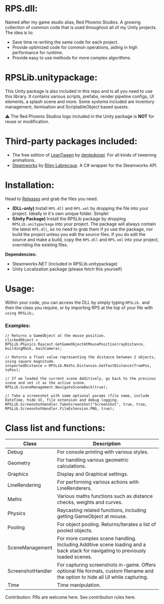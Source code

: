# RPS.dll:
Named after my game studio alias, Red Phoenix Studios. A growing collection of common code that is used throughout all of my Unity projects. The idea is to:
- Save time re-writing the same code for each project.
- Provide optimized code for common operations, aiding in high performance for runtime.
- Provide easy to use methods for more complex algorithms.

# RPSLib.unitypackage:
This Unity package is also included in this repo and is all you need to use this library. It contains various scripts, prefabs, render pipeline configs, UI elements, a splash scene and more. Some systems included are inventory management, itemisation and ScriptableObject based quests.

⚠️ The Red Phoenix Studios logo included in the Unity package is **NOT** for reuse or modification.

# Third-party packages included:

- The free edition of [LeanTween](https://assetstore.unity.com/packages/tools/animation/leantween-3595) by [dentedpixel](https://github.com/dentedpixel/LeanTween). For all kinds of tweening animations.
- [Steamworks](https://steamworks.github.io/gettingstarted/) by [Riley Labrecque](https://github.com/rlabrecque/Steamworks.NET). A C# wrapper for  the Steamworks API.

# Installation:
Head to [Releases](https://github.com/matthewvale/RPSLib/releases) and grab the files you need.

- **(DLL-only)** Install `RPS.dll` and `RPS.xml` by dropping the file into your project. Ideally in it's own unique folder. Simple!
- **(Unity Package)** Install the RPSLib package by dropping `RPSLib.unitypackage` into your project. The package will always contain the latest `RPS.dll`, so no need to grab them if yo use the package, nor build the project unless you edit the source files. If you do edit the source and make a build, copy the `RPS.dll` and `RPS.xml` into your project, overriding the existing files.

**Dependencies:**
- Steamworks.NET (included in RPSLib.unitypackage)
- Unity Localization package (please fetch this yourself)

# Usage:
Within your code, you can access the DLL by simply typing `RPSLib.` and then the class you require, or by importing RPS at the top of your file with `using RPSLib;`.
### Examples:
```
// Returns a GameObject at the mouse position.
clickedObject = RPSLib.Physics.Raycast.GetGameObjectAtMousePosition(rayDistance, buildingMask, mainCamera);

// Returns a float value representing the distance between 2 objects, using square magnitude.
inspectedDistance = RPSLib.Maths.Distances.GetFastDistance(fromPos, toPos);

// If we loaded the current scene Additively, go back to the previous scene and set it as the active scene.
RPSLib.SceneManagement.NavigateSceneBack(true);

// Take a screenshot with some optional params (file name, include DateTime, hide UI, file extension and debug logging.
RPSLib.ScreenshotHandler.TakeScreenshot("Screenshot", true, true, RPSLib.ScreenshotHandler.FileExtension.PNG, true);
```

# Class list and functions:
| Class | Description |
| ------------- | ------------- |
| Debug | For console printing with various styles. |
| Geometry | For handling various geometric calculations. |
| Graphics | Display and Graphical settings. |
| LineRendering | For performing various actions with LineRenderers. |
| Maths | Various maths functions such as distance checks, weights and curves. |
| Physics | Raycasting related functions, including getting GameObject at mouse. |
| Pooling | For object pooling. Returns/iterates a list of pooled objects.
| SceneManagement | For more complex scene handling. Including Additive scene loading and a back stack for navigating to previously loaded scenes.
| ScreenshotHandler | For capturing screenshots in-game. Offers optional file formats, custom filename and the option to hide all UI while capturing. |
| Time | Time manipulation. |

Contribution:
PRs are welcome here. See contribution rules here.
